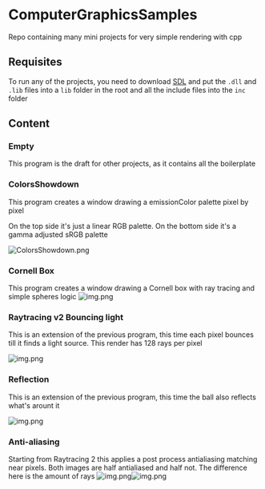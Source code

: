# ComputerGraphicsSamples

Repo containing many mini projects for very simple rendering with cpp

## Requisites

To run any of the projects, you need to download [SDL](https://www.libsdl.org/download-2.0.php) and put the `.dll`
and `.lib` files into a `lib` folder in the root and all the include files into the `inc` folder

## Content

### Empty

This program is the draft for other projects, as it contains all the boilerplate

### ColorsShowdown

This program creates a window drawing a emissionColor palette pixel by pixel

On the top side it's just a linear RGB palette. On the bottom side it's a gamma adjusted sRGB palette

![ColorsShowdown.png](./imgs/ColorsShowdown.png)

### Cornell Box

This program creates a window drawing a Cornell box with ray tracing and simple spheres logic
![img.png](./imgs/Cornell.png)

### Raytracing v2 Bouncing light

This is an extension of the previous program, this time each pixel bounces till it finds a light source. This render has
128 rays per pixel

![img.png](./imgs/BouncingLight.png)

### Reflection

This is an extension of the previous program, this time the ball also reflects what's arount it

![img.png](./imgs/Reflection.png)

### Anti-aliasing

Starting from Raytracing 2 this applies a post process antialiasing matching near pixels.
Both images are half antialiased and half not. The difference here is the amount of rays
![img.png](./imgs/Antialias1.png)![img.png](./imgs/Antialias2.png)